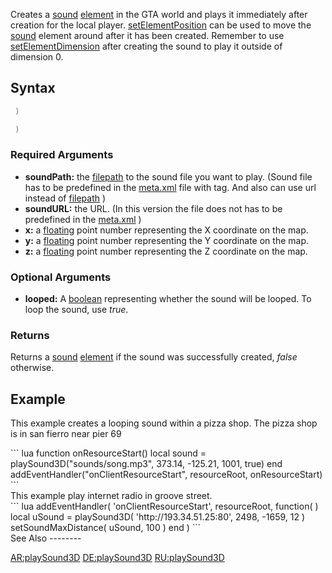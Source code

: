 Creates a [sound](/docs/sound.md "wikilink") [element](/docs/element.md "wikilink") in the GTA world and plays it immediately after creation for the local player. [setElementPosition](/docs/setelementposition.md "wikilink") can be used to move the [sound](/docs/sound.md "wikilink") element around after it has been created. Remember to use [setElementDimension](/docs/setelementdimension.md "wikilink") after creating the sound to play it outside of dimension 0.

Syntax
------

``` lua
 )
```

``` lua
 )
```

### Required Arguments

-   **soundPath:** the [filepath](/docs/filepath.md "wikilink") to the sound file you want to play. (Sound file has to be predefined in the [meta.xml](/docs/meta.xml.md "wikilink") file with <file /> tag. And also can use url instead of [filepath](/docs/filepath.md "wikilink") )
-   **soundURL:** the URL. (In this version the file does not has to be predefined in the [meta.xml](/docs/meta.xml.md "wikilink") )
-   **x:** a [floating](/docs/float.md "wikilink") point number representing the X coordinate on the map.
-   **y:** a [floating](/docs/float.md "wikilink") point number representing the Y coordinate on the map.
-   **z:** a [floating](/docs/float.md "wikilink") point number representing the Z coordinate on the map.

### Optional Arguments

-   **looped:** A [boolean](/docs/boolean.md "wikilink") representing whether the sound will be looped. To loop the sound, use *true*.

### Returns

Returns a [sound](/docs/sound.md "wikilink") [element](/docs/element.md "wikilink") if the sound was successfully created, *false* otherwise.

Example
-------

This example creates a looping sound within a pizza shop. The pizza shop is in san fierro near pier 69

<section name="Example" class="client" show="true">
``` lua
function onResourceStart()
    local sound = playSound3D("sounds/song.mp3", 373.14, -125.21, 1001, true) 
end
addEventHandler("onClientResourceStart", resourceRoot, onResourceStart)
```

</section>
This example play internet radio in groove street.

<section name="Example 2" class="client" show="true" >
``` lua
addEventHandler( 'onClientResourceStart', resourceRoot,
    function( )
        local uSound = playSound3D( 'http://193.34.51.25:80', 2498, -1659, 12 ) 
        setSoundMaxDistance( uSound, 100 )
    end
)
```

</section>
See Also
--------

[AR:playSound3D](/docs/ar:playsound3d.md "wikilink") [DE:playSound3D](/docs/de:playsound3d.md "wikilink") [RU:playSound3D](/docs/ru:playsound3d.md "wikilink")
